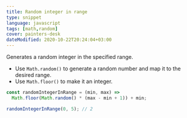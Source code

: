 ```yaml
---
title: Random integer in range
type: snippet
language: javascript
tags: [math,random]
cover: painters-desk
dateModified: 2020-10-22T20:24:04+03:00
---
```


Generates a random integer in the specified range.

- Use `Math.random()` to generate a random number and map it to the desired range.
- Use `Math.floor()` to make it an integer.

```js
const randomIntegerInRange = (min, max) =>
  Math.floor(Math.random() * (max - min + 1)) + min;
```

```js
randomIntegerInRange(0, 5); // 2
```

